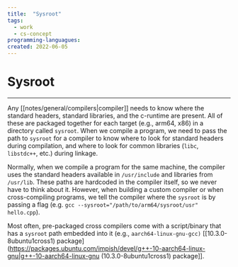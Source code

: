 ```yaml
---
title:  "Sysroot"
tags:
  - work
  - cs-concept
programming-languagues:
created: 2022-06-05
---
```

# Sysroot
---
Any [[notes/general/compilers|compiler]] needs to know where the standard headers, standard libraries, and the c-runtime are present. All of these are packaged together for each target (e.g., arm64, x86) in a directory called `sysroot`. When we compile a program, we need to pass the path to `sysroot` for a compiler to know where to look for standard headers during compilation, and where to look for common libraries (`libc`, `libstdc++`, etc.) during linkage.

Normally, when we compile a program for the same machine, the compiler uses the standard headers available in `/usr/include` and libraries from `/usr/lib`. These paths are hardcoded in the compiler itself, so we never have to think about it. However, when building a custom compiler or when cross-compiling programs, we tell the compiler where the `sysroot` is by passing a flag (e.g. `gcc --sysroot="/path/to/arm64/sysroot/usr" hello.cpp`). 

Most often, pre-packaged cross compilers come with a script/binary that has a `sysroot` path embedded into it (e.g., `aarch64-linux-gnu-gcc)` [[10.3.0-8ubuntu1cross1) package](https://packages.ubuntu.com/impish/devel/g++-10-aarch64-linux-gnu|g++-10-aarch64-linux-gnu (10.3.0-8ubuntu1cross1) package]].